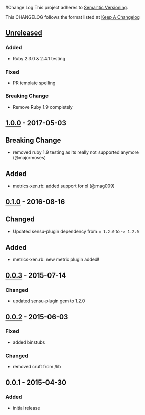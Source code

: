#Change Log
This project adheres to [Semantic Versioning](http://semver.org/).

This CHANGELOG follows the format listed at [Keep A Changelog](http://keepachangelog.com/)

## [Unreleased]
### Added
- Ruby 2.3.0 & 2.4.1 testing

### Fixed
- PR template spelling

### Breaking Change
- Remove Ruby 1.9 completely

## [1.0.0] - 2017-05-03
## Breaking Change
- removed ruby 1.9 testing as its really not supported anymore (@majormoses)

## Added
- metrics-xen.rb: added support for xl (@mag009)

## [0.1.0] - 2016-08-16
## Changed
- Updated sensu-plugin dependency from `= 1.2.0` to `~> 1.2.0`

## Added
- metrics-xen.rb: new metric plugin added!


## [0.0.3] - 2015-07-14
### Changed
- updated sensu-plugin gem to 1.2.0

## [0.0.2] - 2015-06-03
### Fixed
- added binstubs

### Changed
- removed cruft from /lib

## 0.0.1 - 2015-04-30
### Added
- initial release

[Unreleased]: https://github.com/sensu-plugins/sensu-plugins-xen/compare/1.0.0...HEAD
[1.0.0]: https://github.com/sensu-plugins/sensu-plugins-xen/compare/0.1.0...1.0.0
[0.1.0]: https://github.com/sensu-plugins/sensu-plugins-xen/compare/0.0.3...0.1.0
[0.0.3]: https://github.com/sensu-plugins/sensu-plugins-xen/compare/0.0.2...0.0.3
[0.0.2]: https://github.com/sensu-plugins/sensu-plugins-xen/compare/0.0.1...0.0.2
